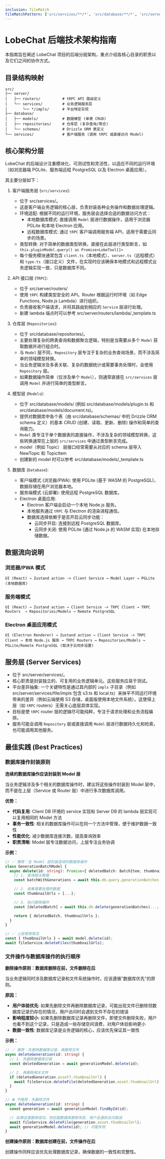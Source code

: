 ```yaml
---
inclusion: fileMatch
fileMatchPattern: ['src/services/**/*', 'src/database/**/*', 'src/server/**/*']
---
```


# LobeChat 后端技术架构指南

本指南旨在阐述 LobeChat 项目的后端分层架构，重点介绍各核心目录的职责以及它们之间的协作方式。

## 目录结构映射

```
src/
├── server/
│   ├── routers/          # tRPC API 路由定义
│   └── services/         # 业务逻辑服务层
│       └── */impls/      # 平台特定实现
├── database/
│   ├── models/           # 数据模型 (单表 CRUD)
│   ├── repositories/     # 仓库层 (复杂查询/聚合)
│   └── schemas/          # Drizzle ORM 表定义
└── services/             # 客户端服务 (调用 tRPC 或直接访问 Model)
```

## 核心架构分层

LobeChat 的后端设计注重模块化、可测试性和灵活性，以适应不同的运行环境（如浏览器端 PGLite、服务端远程 PostgreSQL 以及 Electron 桌面应用）。

其主要分层如下：

1.  客户端服务层 (`src/services`):
    - 位于 src/services/。
    - 这是客户端业务逻辑的核心层，负责封装各种业务操作和数据处理逻辑。
    - 环境适配: 根据不同的运行环境，服务层会选择合适的数据访问方式：
      - 本地数据库模式: 直接调用 `Model` 层进行数据操作，适用于浏览器 PGLite 和本地 Electron 应用。
      - 远程数据库模式: 通过 `tRPC` 客户端调用服务端 API，适用于需要云同步的场景。
    - 类型转换: 对于简单的数据类型转换，直接在此层进行类型断言，如 `this.pluginModel.query() as Promise<LobeTool[]>`
    - 每个服务模块通常包含 `client.ts`（本地模式）、`server.ts`（远程模式）和 `type.ts`（接口定义）文件，在实现时应该确保本地模式和远程模式业务逻辑实现一致，只是数据库不同。

2.  API 接口层 (`TRPC`):
    - 位于 src/server/routers/
    - 使用 `tRPC` 构建类型安全的 API。Router 根据运行时环境（如 Edge Functions, Node.js Lambda）进行组织。
    - 负责接收客户端请求，并将其路由到相应的 `Service` 层进行处理。
    - 新建 lambda 端点时可以参考 src/server/routers/lambda/\_template.ts

3.  仓库层 (`Repositories`):
    - 位于 src/database/repositories/。
    - 主要处理复杂的跨表查询和数据聚合逻辑，特别是当需要从多个 `Model` 获取数据并进行组合时。
    - 与 `Model` 层不同，`Repository` 层专注于复杂的业务查询场景，而不涉及简单的领域模型转换。
    - 当业务逻辑涉及多表关联、复杂的数据统计或需要事务处理时，会使用 `Repository` 层。
    - 如果数据操作简单（仅涉及单个 `Model`），则通常直接在 `src/services` 层调用 `Model` 并进行简单的类型断言。

4.  模型层 (`Models`):
    - 位于 src/database/models/ (例如 src/database/models/plugin.ts 和 src/database/models/document.ts)。
    - 提供对数据库中各个表（由 src/database/schemas/ 中的 Drizzle ORM schema 定义）的基本 CRUD (创建、读取、更新、删除) 操作和简单的查询能力。
    - `Model` 类专注于单个数据表的直接操作，不涉及复杂的领域模型转换，这些转换通常在上层的 `src/services` 中通过类型断言完成。
    - model（例如 Topic） 层接口经常需要从对应的 schema 层导入 NewTopic 和 TopicItem
    - 创建新的 model 时可以参考 src/database/models/\_template.ts

5.  数据库 (`Database`):
    - 客户端模式 (浏览器/PWA): 使用 PGLite (基于 WASM 的 PostgreSQL)，数据存储在用户浏览器本地。
    - 服务端模式 (云部署): 使用远程 PostgreSQL 数据库。
    - Electron 桌面应用:
      - Electron 客户端会启动一个本地 Node.js 服务。
      - 本地服务通过 `tRPC` 与 Electron 的渲染进程通信。
      - 数据库选择依赖于是否开启云同步功能：
        - 云同步开启: 连接到远程 PostgreSQL 数据库。
        - 云同步关闭: 使用 PGLite (通过 Node.js 的 WASM 实现) 在本地存储数据。

## 数据流向说明

### 浏览器/PWA 模式

```
UI (React) → Zustand action -> Client Service → Model Layer → PGLite (本地数据库)
```

### 服务端模式

```
UI (React) → Zustand action → Client Service -> TRPC Client → TRPC Routers  → Repositories/Models → Remote PostgreSQL
```

### Electron 桌面应用模式

```
UI (Electron Renderer) → Zustand action → Client Service -> TRPC Client → 本地 Node.js 服务 → TRPC Routers → Repositories/Models → PGLite/Remote PostgreSQL (取决于云同步设置)
```

## 服务层 (Server Services)

- 位于 src/server/services/。
- 核心职责是封装独立的、可复用的业务逻辑单元。这些服务应易于测试。
- 平台差异抽象: 一个关键特性是通过其内部的 `impls` 子目录（例如 src/server/services/file/impls 包含 s3.ts 和 local.ts）来抹平不同运行环境带来的差异（例如云端使用 S3 存储，桌面版使用本地文件系统）。这使得上层（如 `tRPC` routers）无需关心底层具体实现。
- 目标是使 `tRPC` router 层的逻辑尽可能纯粹，专注于请求处理和业务流程编排。
- 服务可能会调用 `Repository` 层或直接调用 `Model` 层进行数据持久化和检索，也可能调用其他服务。

## 最佳实践 (Best Practices)

### 数据库操作封装原则

**连续的数据库操作应该封装到 Model 层**

当业务逻辑涉及多个相关的数据库操作时，建议将这些操作封装到 Model 层中，而不是在上层（Service 或 Router 层）中进行多次数据库调用。

**优势：**

- **代码复用**: Client DB 环境的 service 实现和 Server DB 的 lambda 层实现可以复用相同的 Model 方法
- **事务一致性**: 相关的数据库操作可以在同一个方法中管理，便于维护数据一致性
- **性能优化**: 减少数据库连接次数，提高查询效率
- **职责清晰**: Model 层专注数据访问，上层专注业务协调

**示例：**

```typescript
// ✅ 推荐：在 Model 层封装连续的数据库操作
class GenerationBatchModel {
  async delete(id: string): Promise<{ deletedBatch: BatchItem; thumbnailUrls: string[] }> {
    // 1. 查询相关数据
    const batchWithGenerations = await this.db.query.generationBatches.findFirst({...});

    // 2. 收集需要处理的数据
    const thumbnailUrls = [...];

    // 3. 执行删除操作
    const [deletedBatch] = await this.db.delete(generationBatches)...;

    return { deletedBatch, thumbnailUrls };
  }
}

// ✅ 上层使用简洁
const { thumbnailUrls } = await model.delete(id);
await fileService.deleteFiles(thumbnailUrls);
```

### 文件操作与数据库操作的执行顺序

**删除操作原则：数据库删除在前，文件删除在后**

当业务逻辑同时涉及数据库记录和文件系统操作时，应该遵循"数据库优先"的原则。

**原因：**

- **用户体验优先**: 如果先删除文件再删除数据库记录，可能出现文件已删除但数据库记录仍存在的情况，用户访问时会遇到文件不存在的错误
- **影响程度较小**: 如果先删除数据库记录再删除文件，即使文件删除失败，用户也看不到这个记录，只是造成一些存储空间浪费，对用户体验影响更小
- **数据一致性**: 数据库记录是业务逻辑的核心，应该优先保证其一致性

**示例：**

```typescript
// ✅ 推荐：先删除数据库记录，再删除文件
async deleteGeneration(id: string) {
  // 1. 先删除数据库记录
  const deletedGeneration = await generationModel.delete(id);

  // 2. 再删除相关文件
  if (deletedGeneration.asset?.thumbnailUrl) {
    await fileService.deleteFile(deletedGeneration.asset.thumbnailUrl);
  }
}

// ❌ 不推荐：先删除文件
async deleteGeneration(id: string) {
  const generation = await generationModel.findById(id);

  // 如果这里删除成功，但后面数据库删除失败，用户会遇到访问错误
  await fileService.deleteFile(generation.asset.thumbnailUrl);
  await generationModel.delete(id); // 可能失败
}
```

**创建操作原则：数据库创建在前，文件操作在后**

创建操作同样应该优先处理数据库记录，确保数据的一致性和完整性。
